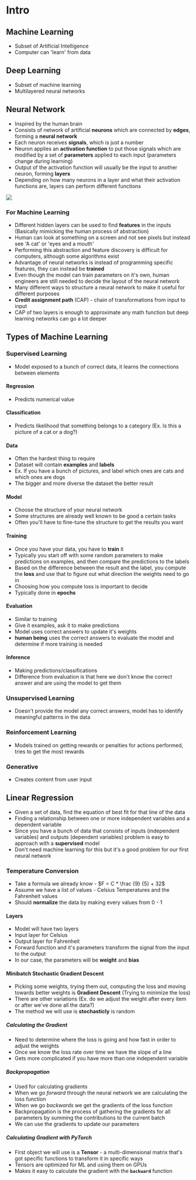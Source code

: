 # Intro
## Machine Learning
- Subset of Artificial Intelligence
- Computer can 'learn' from data

## Deep Learning
- Subset of machine learning
- Multilayered neural networks

## Neural Network
- Inspired by the human brain
- Consists of network of artificial **neurons** which are connected by **edges**, forming a **neural network**
- Each neuron receives **signals**, which is just a number
- Neuron applies an **activation function** to put those signals which are modified by a set of **parameters** applied to each input (parameters change during learning)
- Output of the activation function will usually be the input to another neuron, forming **layers**
- Depending on how many neurons in a layer and what their activation functions are, layers can perform different functions

![](Pasted%20image%2020250521132612.png)

### For Machine Learning
- Different hidden layers can be used to find **features** in the inputs (Basically mimicking the human process of abstraction)
- Human can look at something on a screen and not see pixels but instead see 'A cat' or 'eyes and a mouth'
- Performing this abstraction and feature discovery is difficult for computers, although some algorithms exist
- Advantage of neural networks is instead of programming specific features, they can instead be **trained**
- Even though the model can train parameters on it's own, human engineers are still needed to decide the layout of the neural network
- Many different ways to structure a neural network to make it useful for different purposes
- **Credit assignment path** (CAP) - chain of transformations from input to input
- CAP of two layers is enough to approximate any math function but deep learning networks can go a lot deeper

## Types of Machine Learning
### Supervised Learning
- Model exposed to a bunch of correct data, it learns the connections between elements

#### Regression
- Predicts numerical value

#### Classification
- Predicts likelihood that something belongs to a category (Ex. Is this a picture of a cat or a dog?)

#### Data
- Often the hardest thing to require
- Dataset will contain **examples** and **labels**
- Ex. If you have a bunch of pictures, and label which ones are cats and which ones are dogs
- The bigger and more diverse the dataset the better result

#### Model
- Choose the structure of your neural network
- Some structures are already well known to be good a certain tasks
- Often you'll have to fine-tune the structure to get the results you want

#### Training
- Once you have your data, you have to **train** it
- Typically you start off with some random parameters to make predictions on examples, and then compare the predictions to the labels
- Based on the difference between the result and the label, you compute the **loss** and use that to figure out what direction the weights need to go in
- Choosing how you compute loss is important to decide
- Typically done in **epochs**

#### Evaluation
- Similar to training
- Give it examples, ask it to make predictions
- Model uses correct answers to update it's weights
- **human being** uses the correct answers to evaluate the model and determine if more training is needed

#### Inference
- Making predictions/classifications
- Difference from evaluation is that here we don't know the correct answer and are using the model to get them

### Unsupervised Learning
- Doesn't provide the model any correct answers, model has to identify meaningful patterns in the data

### Reinforcement Learning
- Models trained on getting rewards or penalties for actions performed, tries to get the most rewards

### Generative
- Creates content from user input

## Linear Regression
- Given a set of data, find the equation of best fit for that line of the data
- Finding a relationship between one or more independent variables and a dependent variable
- Since you have a bunch of data that consists of inputs (independent variables) and outputs (dependent variables) problem is easy to approach with a **supervised** model
- Don't need machine learning for this but it's a good problem for our first neural network

### Temperature Conversion
- Take a formula we already know - $F = C * \frac {9} {5} + 32$
- Assume we have a list of values - Celsius Temperatures and the Fahrenheit values
- Should **normalize** the data by making every values from 0 - 1

#### Layers
- Model will have two layers
- Input layer for Celsius
- Output layer for Fahrenheit
- Forward function and it's parameters transform the signal from the input to the output
- In our case, the parameters will be **weight** and **bias**

#### Minibatch Stochastic Gradient Descent
- Picking some weights, trying them out, computing the loss and moving towards better weights is **Gradient Descent** (Trying to minimize the loss)
- There are other variations (Ex. do we adjust the weight after every item or after we've done all the data?)
- The method we will use is **stochasticly** is random

##### Calculating the Gradient
- Need to determine where the loss is going and how fast in order to adjust the weights
- Once we know the loss rate over time we have the slope of a line
- Gets more complicated if you have more than one independent variable

##### Backpropagation
- Used for calculating gradients
- When we go *forward* through the neural network we are calculating the loss function
- When we go *backwards* we get the gradients of the loss function
- Backpropagation is the process of gathering the gradients for all parameters by summing the contributions to the current batch
- We can use the gradients to update our parameters

##### Calculating Gradient with PyTorch
- First object we will use is a **Tensor** - a multi-dimensional matrix that's got specific functions to transform it in specific ways
- Tensors are optimized for ML and using them on GPUs
- Makes it easy to calculate the gradient with the **`backward`** function
